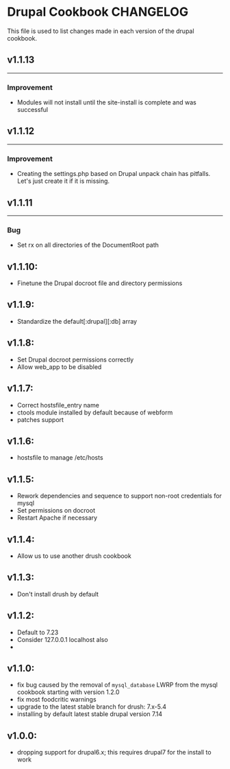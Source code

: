 Drupal Cookbook CHANGELOG
======================
This file is used to list changes made in each version of the drupal cookbook.

## v1.1.13
------
### Improvement
- Modules will not install until the site-install is complete and was successful

## v1.1.12
------
### Improvement
- Creating the settings.php based on Drupal unpack chain has pitfalls. Let's just create it if it is missing.

## v1.1.11
------
### Bug
- Set rx on all directories of the DocumentRoot path

## v1.1.10:

* Finetune the Drupal docroot file and directory permissions

## v1.1.9:

* Standardize the default[:drupal][:db] array

## v1.1.8:

* Set Drupal docroot permissions correctly
* Allow web_app to be disabled

## v1.1.7:

* Correct hostsfile_entry name
* ctools module installed by default because of webform
* patches support

## v1.1.6:

* hostsfile to manage /etc/hosts

## v1.1.5:

* Rework dependencies and sequence to support non-root credentials for mysql
* Set permissions on docroot
* Restart Apache if necessary

## v1.1.4:

* Allow us to use another drush cookbook

## v1.1.3:

* Don't install drush by default

## v1.1.2:

* Default to 7.23
* Consider 127.0.0.1 localhost also
* 

## v1.1.0:

* fix bug caused by the removal of `mysql_database` LWRP from the mysql cookbook starting with version 1.2.0
* fix most foodcritic warnings
* upgrade to the latest stable branch for drush: 7.x-5.4
* installing by default latest stable drupal version 7.14

## v1.0.0:

* dropping support for drupal6.x; this requires drupal7 for the install to work
